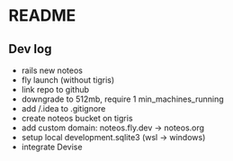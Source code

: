 # README

## Dev log

* rails new noteos 
* fly launch (without tigris)
* link repo to github 
* downgrade to 512mb, require 1 min_machines_running 
* add /.idea to .gitignore 
* create noteos bucket on tigris 
* add custom domain: noteos.fly.dev -> noteos.org
* setup local development.sqlite3 (wsl -> windows)
* integrate Devise
